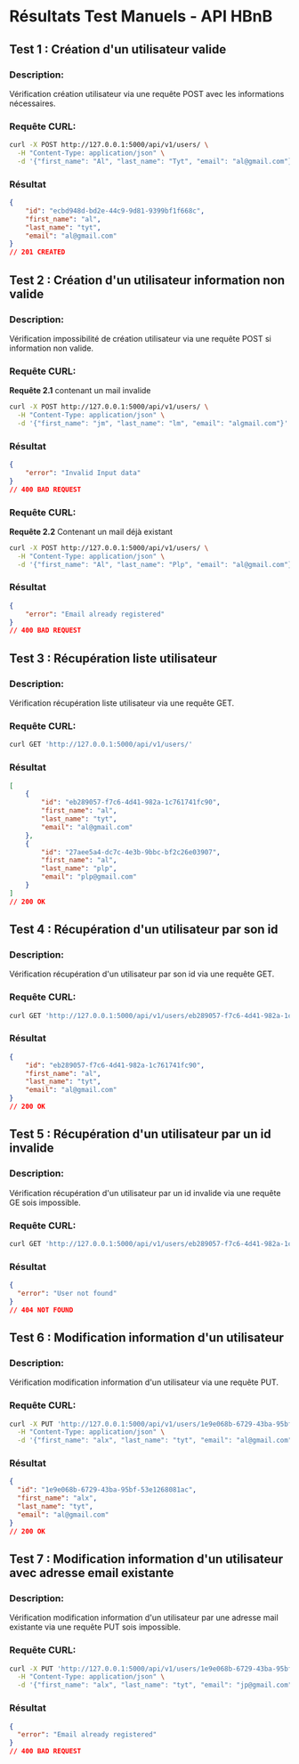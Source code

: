 # Résultats Test Manuels - API HBnB
## Test 1 : Création d'un utilisateur valide
### Description:
Vérification création utilisateur via une requête POST avec les informations nécessaires.
### Requête CURL:
```bash
curl -X POST http://127.0.0.1:5000/api/v1/users/ \
  -H "Content-Type: application/json" \
  -d '{"first_name": "Al", "last_name": "Tyt", "email": "al@gmail.com"}'
```
### Résultat
```json
{
    "id": "ecbd948d-bd2e-44c9-9d81-9399bf1f668c",
    "first_name": "al",
    "last_name": "tyt",
    "email": "al@gmail.com"
}
// 201 CREATED
```
## Test 2 : Création d'un utilisateur information non valide
### Description:
Vérification impossibilité de création utilisateur via une requête POST si information non valide.
### Requête CURL:
**Requête 2.1** contenant un mail invalide
```bash
curl -X POST http://127.0.0.1:5000/api/v1/users/ \
  -H "Content-Type: application/json" \
  -d '{"first_name": "jm", "last_name": "lm", "email": "algmail.com"}'
```
### Résultat
```json
{
    "error": "Invalid Input data"
}
// 400 BAD REQUEST
```
### Requête CURL:
**Requête 2.2** Contenant un mail déjà existant
```bash
curl -X POST http://127.0.0.1:5000/api/v1/users/ \
  -H "Content-Type: application/json" \
  -d '{"first_name": "Al", "last_name": "Plp", "email": "al@gmail.com"}'
```
### Résultat
```json
{
    "error": "Email already registered"
}
// 400 BAD REQUEST
```
## Test 3 : Récupération liste utilisateur
### Description:
Vérification récupération liste utilisateur via une requête GET.
### Requête CURL:
```bash
curl GET 'http://127.0.0.1:5000/api/v1/users/'
```
### Résultat
```json
[
    {
        "id": "eb289057-f7c6-4d41-982a-1c761741fc90",
        "first_name": "al",
        "last_name": "tyt",
        "email": "al@gmail.com"
    },
    {
        "id": "27aee5a4-dc7c-4e3b-9bbc-bf2c26e03907",
        "first_name": "al",
        "last_name": "plp",
        "email": "plp@gmail.com"
    }
]
// 200 OK
```
## Test 4 : Récupération d'un utilisateur par son id
### Description:
Vérification récupération d'un utilisateur par son id via une requête GET.
### Requête CURL:
```bash
curl GET 'http://127.0.0.1:5000/api/v1/users/eb289057-f7c6-4d41-982a-1c761741fc90'
```
### Résultat
```json
{
    "id": "eb289057-f7c6-4d41-982a-1c761741fc90",
    "first_name": "al",
    "last_name": "tyt",
    "email": "al@gmail.com"
}
// 200 OK
```
## Test 5 : Récupération d'un utilisateur par un id invalide
### Description:
Vérification récupération d'un utilisateur par un id invalide via une requête GE sois impossible.
### Requête CURL:
```bash
curl GET 'http://127.0.0.1:5000/api/v1/users/eb289057-f7c6-4d41-982a-1c7617415c90'
```
### Résultat
```json
{
  "error": "User not found"
}
// 404 NOT FOUND
```
## Test 6 : Modification information d'un utilisateur
### Description:
Vérification modification information d'un utilisateur via une requête PUT.
### Requête CURL:
```bash
curl -X PUT 'http://127.0.0.1:5000/api/v1/users/1e9e068b-6729-43ba-95bf-53e1268081ac' \
  -H "Content-Type: application/json" \
  -d '{"first_name": "alx", "last_name": "tyt", "email": "al@gmail.com"}'
```
### Résultat
```json
{
  "id": "1e9e068b-6729-43ba-95bf-53e1268081ac",
  "first_name": "alx",
  "last_name": "tyt",
  "email": "al@gmail.com"
}
// 200 OK
```
## Test 7 : Modification information d'un utilisateur avec adresse email existante
### Description:
Vérification modification information d'un utilisateur par une adresse mail existante via une requête PUT sois impossible.
### Requête CURL:
```bash
curl -X PUT 'http://127.0.0.1:5000/api/v1/users/1e9e068b-6729-43ba-95bf-53e1268081ac' \
  -H "Content-Type: application/json" \
  -d '{"first_name": "alx", "last_name": "tyt", "email": "jp@gmail.com"}'
```
### Résultat
```json
{
  "error": "Email already registered"
}
// 400 BAD REQUEST
```